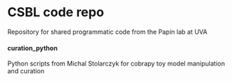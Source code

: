 # CSBL code repo
Repository for shared programmatic code from the Papin lab at UVA




#### curation_python

Python scripts from Michal Stolarczyk for cobrapy toy model manipulation and curation
